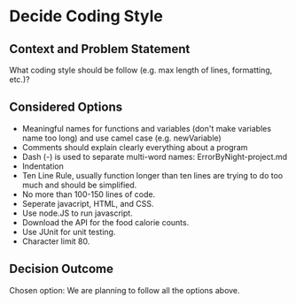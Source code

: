 # Decide Coding Style 

## Context and Problem Statement
What coding style should be follow (e.g. max length of lines, formatting, etc.)? 

## Considered Options

* Meaningful names for functions and variables (don't make variables name too long) and use camel case (e.g. newVariable)
* Comments should explain clearly everything about a program
* Dash (-) is used to separate multi-word names: ErrorByNight-project.md
* Indentation
* Ten Line Rule, usually function longer than ten lines are trying to do too much and should be simplified.
* No more than 100-150 lines of code. 
* Seperate javacript, HTML, and CSS. 
* Use node.JS to run javascript. 
* Download the API for the food calorie counts. 
* Use JUnit for unit testing. 
* Character limit 80.

## Decision Outcome

Chosen option: We are planning to follow all the options above. 
